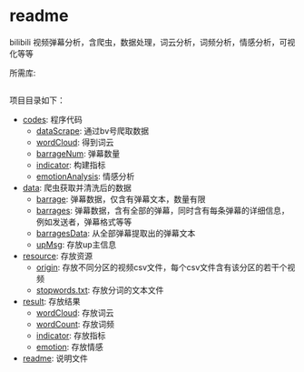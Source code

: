 # readme

bilibili 视频弹幕分析，含爬虫，数据处理，词云分析，词频分析，情感分析，可视化等等

所需库:

```shell

```

项目目录如下：

* [codes](codes): 程序代码
    * [dataScrape](codes/dataScrape/): 通过bv号爬取数据
    * [wordCloud](codes/wordCloud/): 得到词云
    * [barrageNum](codes/barrageNum/): 弹幕数量
    * [indicator](codes/indicator/): 构建指标
    * [emotionAnalysis](codes/emotionAnalysis/): 情感分析
* [data](data): 爬虫获取并清洗后的数据
    * [barrage](data/barrage/): 弹幕数据，仅含有弹幕文本，数量有限
    * [barrages](data/barrages/): 弹幕数据，含有全部的弹幕，同时含有每条弹幕的详细信息，例如发送者，弹幕格式等等
    * [barragesData](data/barragesData/): 从全部弹幕提取出的弹幕文本
    * [upMsg](data/upMsg/): 存放up主信息
* [resource](resource): 存放资源
    * [origin](resource/origin/): 存放不同分区的视频csv文件，每个csv文件含有该分区的若干个视频
    * [stopwords.txt](resource/stopwords.txt): 存放分词的文本文件
* [result](result): 存放结果
    * [wordCloud](result/wordCloud/): 存放词云
    * [wordCount](result/wordCount/): 存放词频
    * [indicator](result/indicator/): 存放指标
    * [emotion](result/emotion/): 存放情感
* [readme](readme.md): 说明文件



